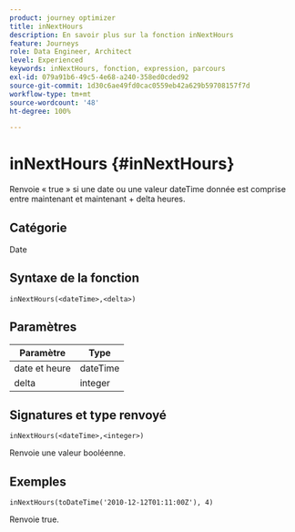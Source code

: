 ```yaml
---
product: journey optimizer
title: inNextHours
description: En savoir plus sur la fonction inNextHours
feature: Journeys
role: Data Engineer, Architect
level: Experienced
keywords: inNextHours, fonction, expression, parcours
exl-id: 079a91b6-49c5-4e68-a240-358ed0cded92
source-git-commit: 1d30c6ae49fd0cac0559eb42a629b59708157f7d
workflow-type: tm+mt
source-wordcount: '48'
ht-degree: 100%

---
```


# inNextHours {#inNextHours}

Renvoie « true » si une date ou une valeur dateTime donnée est comprise entre maintenant et maintenant + delta heures.

## Catégorie

Date

## Syntaxe de la fonction

`inNextHours(<dateTime>,<delta>)`

## Paramètres

| Paramètre | Type |
|-----------|------------------|
| date et heure | dateTime |
| delta | integer |

## Signatures et type renvoyé

`inNextHours(<dateTime>,<integer>)`

Renvoie une valeur booléenne.

## Exemples

`inNextHours(toDateTime('2010-12-12T01:11:00Z'), 4)`

Renvoie true.
